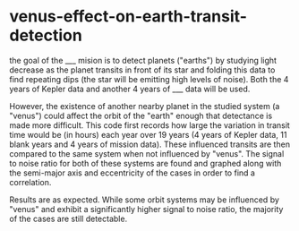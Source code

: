 # venus-effect-on-earth-transit-detection
the goal of the ___ mision is to detect planets ("earths") by studying light decrease as the planet transits in front of its star and folding this data to find repeating dips (the star will be emitting high levels of noise). Both the 4 years of Kepler data and another 4 years of ___ data will be used. 

However, the existence of another nearby planet in the studied system (a "venus") could affect the orbit of the "earth" enough that detectance is made more difficult. This code first records how large the variation in transit time would be (in hours) each year over 19 years (4 years of Kepler data, 11 blank years and 4 years of mission data). These influenced transits are then compared to the same system when not influenced by "venus". The signal to noise ratio for both of these systems are found and graphed along with the semi-major axis and eccentricity of the cases in order to find a correlation. 

Results are as expected. While some orbit systems may be influenced by "venus" and exhibit a significantly higher signal to noise ratio, the majority of the cases are still detectable.
